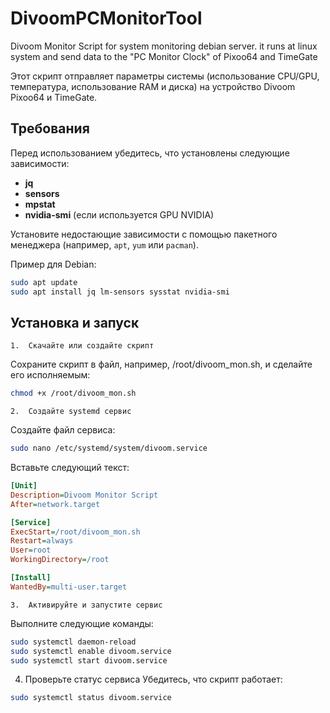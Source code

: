 # DivoomPCMonitorTool

Divoom Monitor Script for system monitoring debian server.
it runs at linux system and send data to the "PC Monitor Clock" of Pixoo64 and TimeGate

Этот скрипт отправляет параметры системы (использование CPU/GPU, температура, использование RAM и диска) на устройство Divoom Pixoo64 и TimeGate.  

## Требования

Перед использованием убедитесь, что установлены следующие зависимости:  
- **jq**  
- **sensors**  
- **mpstat**  
- **nvidia-smi** (если используется GPU NVIDIA)  

Установите недостающие зависимости с помощью пакетного менеджера (например, `apt`, `yum` или `pacman`).

Пример для Debian:  
```bash
sudo apt update
sudo apt install jq lm-sensors sysstat nvidia-smi
```

## Установка и запуск

	1.	Скачайте или создайте скрипт
Сохраните скрипт в файл, например, /root/divoom_mon.sh, и сделайте его исполняемым:
```bash
chmod +x /root/divoom_mon.sh
```
	2.	Создайте systemd сервис
Создайте файл сервиса:
```bash
sudo nano /etc/systemd/system/divoom.service
```

Вставьте следующий текст:
```ini
[Unit]
Description=Divoom Monitor Script
After=network.target

[Service]
ExecStart=/root/divoom_mon.sh
Restart=always
User=root
WorkingDirectory=/root

[Install]
WantedBy=multi-user.target
```

	3.	Активируйте и запустите сервис
Выполните следующие команды:

```bash
sudo systemctl daemon-reload
sudo systemctl enable divoom.service
sudo systemctl start divoom.service
```

4.	Проверьте статус сервиса
Убедитесь, что скрипт работает:
```bash
sudo systemctl status divoom.service
```